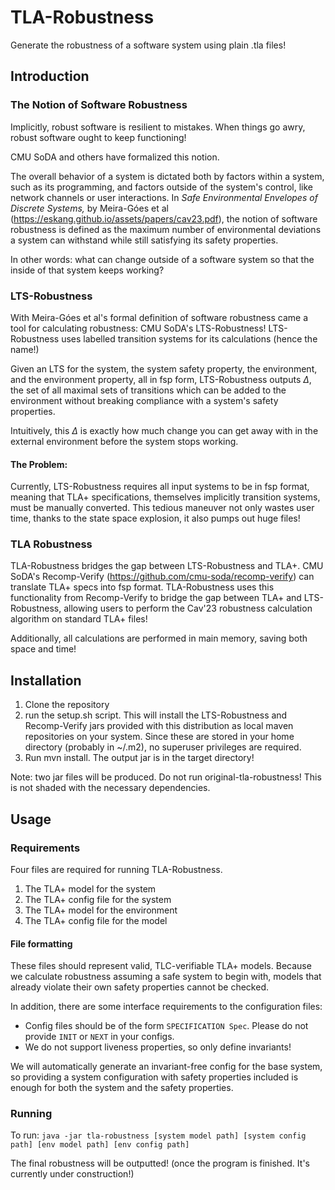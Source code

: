 # TLA-Robustness

Generate the robustness of a software system using plain .tla files!

## Introduction

### The Notion of Software Robustness

Implicitly, robust software is resilient to mistakes. When things go awry, robust software ought to keep functioning! 

CMU SoDA and others have formalized this notion. 

The overall behavior of a system is dictated both by factors within a system, such as its programming, and factors outside of the system's control, like network channels or user interactions. In *Safe Environmental Envelopes of Discrete Systems,* by Meira-Góes et al (https://eskang.github.io/assets/papers/cav23.pdf), the notion of software robustness is defined as the maximum number of environmental deviations a system can withstand while still satisfying its safety properties.

In other words: what can change outside of a software system so that the inside of that system keeps working?

### LTS-Robustness

With Meira-Góes et al's formal definition of software robustness came a tool for calculating robustness: CMU SoDA's LTS-Robustness! LTS-Robustness uses labelled transition systems for its calculations (hence the name!)

Given an LTS for the system, the system safety property, the environment, and the environment property, all in fsp form, LTS-Robustness outputs $\Delta$, the set of all maximal sets of transitions which can be added to the environment without breaking compliance with a system's safety properties. 

Intuitively, this $\Delta$ is exactly how much change you can get away with in the external environment before the system stops working.

#### The Problem:

Currently, LTS-Robustness requires all input systems to be in fsp format, meaning that TLA+ specifications, themselves implicitly transition systems, must be manually converted. This tedious maneuver not only wastes user time, thanks to the state space explosion, it also pumps out huge files!


### TLA Robustness

TLA-Robustness bridges the gap between LTS-Robustness and TLA+. CMU SoDA's Recomp-Verify (https://github.com/cmu-soda/recomp-verify) can translate TLA+ specs into fsp format. TLA-Robustness uses this functionality from Recomp-Verify to bridge the gap between TLA+ and LTS-Robustness, allowing users to perform the Cav'23 robustness calculation algorithm on standard TLA+ files!

Additionally, all calculations are performed in main memory, saving both space and time!

## Installation
1. Clone the repository
2. run the setup.sh script. This will install the LTS-Robustness and Recomp-Verify jars provided with this distribution as local maven repositories on your system. Since these are stored in your home directory (probably in ~/.m2), no superuser privileges are required.
3. Run mvn install. The output jar is in the target directory!

Note: two jar files will be produced. Do not run original-tla-robustness! This is not shaded with the necessary dependencies.

## Usage

### Requirements
Four files are required for running TLA-Robustness.
1. The TLA+ model for the system
2. The TLA+ config file for the system
3. The TLA+ model for the environment
4. The TLA+ config file for the model

#### File formatting
These files should represent valid, TLC-verifiable TLA+ models. Because we calculate robustness assuming a safe system to begin with, models that already violate their own safety properties cannot be checked.

In addition, there are some interface requirements to the configuration files:
* Config files should be of the form `SPECIFICATION Spec`. Please do not provide `INIT` or `NEXT` in your configs.
* We do not support liveness properties, so only define invariants!

We will automatically generate an invariant-free config for the base system, so providing a system configuration with safety properties included is enough for both the system and the safety properties.

### Running
To run: `java -jar tla-robustness [system model path] [system config path] [env model path] [env config path]`

The final robustness will be outputted! (once the program is finished. It's currently under construction!)
